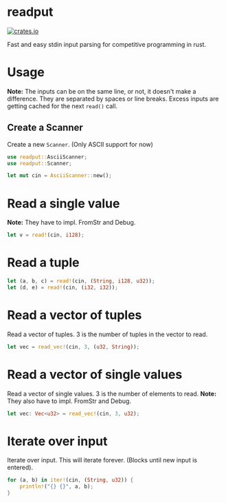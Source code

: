 # readput
[<img alt="crates.io" src="https://img.shields.io/crates/v/readput.svg">](https://crates.io/crates/readput)

Fast and easy stdin input parsing for competitive programming in rust.

# Usage
**Note:** The inputs can be on the same line, or not, it doesn't make a difference. They are separated by spaces or line breaks. Excess inputs are getting cached for the next ```read()``` call.

## Create a Scanner
Create a new ```Scanner```. (Only ASCII support for now)
```Rust
use readput::AsciiScanner;
use readput::Scanner;

let mut cin = AsciiScanner::new();
```

# Read a single value
**Note:** They have to impl. FromStr and Debug.
```Rust
let v = read!(cin, i128);
```

# Read a tuple
```Rust
let (a, b, c) = read!(cin, (String, i128, u32));
let (d, e) = read!(cin, (i32, i32));
```

# Read a vector of tuples
Read a vector of tuples. 3 is the number of tuples in the vector to read.
```Rust
let vec = read_vec!(cin, 3, (u32, String));
```

# Read a vector of single values
Read a vector of single values. 3 is the number of elements to read.
**Note:** They also have to impl. FromStr and Debug.
```Rust
let vec: Vec<u32> = read_vec!(cin, 3, u32);
```

# Iterate over input
Iterate over input. This will iterate forever. (Blocks until new input is entered).
```Rust
for (a, b) in iter!(cin, (String, u32)) {
    println!("{} {}", a, b);
}
```
